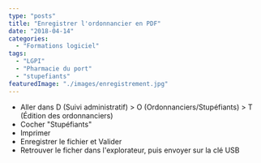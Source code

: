 ```yaml
---
type: "posts"
title: "Enregistrer l'ordonnancier en PDF"
date: "2018-04-14"
categories:
  - "Formations logiciel"
tags:
  - "LGPI"
  - "Pharmacie du port"
  - "stupefiants"
featuredImage: "./images/enregistrement.jpg"
---
```


- Aller dans D (Suivi administratif) > O (Ordonnanciers/Stupéfiants) > T (Édition des ordonnanciers)
- Cocher "Stupéfiants"
- Imprimer
- Enregistrer le fichier et Valider
- Retrouver le ficher dans l'explorateur, puis envoyer sur la clé USB
